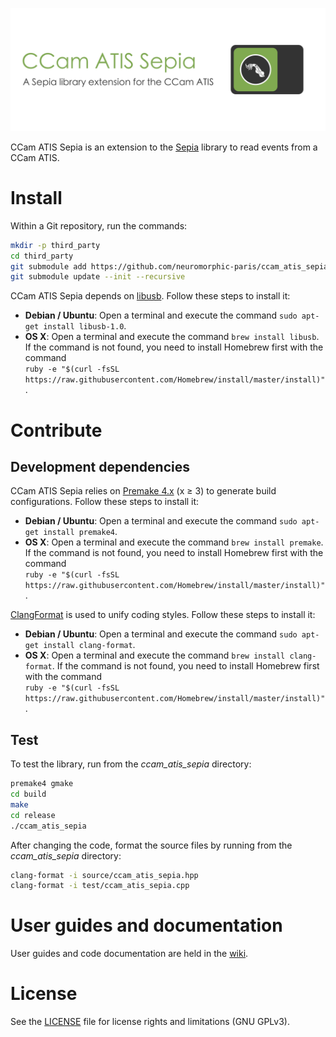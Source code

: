 ![ccamAtisSepia](banner.png "The CCam ATIS Sepia banner")

CCam ATIS Sepia is an extension to the [Sepia](https://github.com/neuromorphic-paris/sepia) library to read events from a CCam ATIS.

# Install

Within a Git repository, run the commands:

```sh
mkdir -p third_party
cd third_party
git submodule add https://github.com/neuromorphic-paris/ccam_atis_sepia.git
git submodule update --init --recursive
```

CCam ATIS Sepia depends on [libusb](http://libusb.info). Follow these steps to install it:
  - __Debian / Ubuntu__: Open a terminal and execute the command `sudo apt-get install libusb-1.0`.
  - __OS X__: Open a terminal and execute the command `brew install libusb`. If the command is not found, you need to install Homebrew first with the command<br />
  `ruby -e "$(curl -fsSL https://raw.githubusercontent.com/Homebrew/install/master/install)"`.

# Contribute

## Development dependencies

CCam ATIS Sepia relies on [Premake 4.x](https://github.com/premake/premake-4.x) (x ≥ 3) to generate build configurations. Follow these steps to install it:
- __Debian / Ubuntu__: Open a terminal and execute the command `sudo apt-get install premake4`.
- __OS X__: Open a terminal and execute the command `brew install premake`. If the command is not found, you need to install Homebrew first with the command<br />
`ruby -e "$(curl -fsSL https://raw.githubusercontent.com/Homebrew/install/master/install)"`.

[ClangFormat](https://clang.llvm.org/docs/ClangFormat.html) is used to unify coding styles. Follow these steps to install it:
- __Debian / Ubuntu__: Open a terminal and execute the command `sudo apt-get install clang-format`.
- __OS X__: Open a terminal and execute the command `brew install clang-format`. If the command is not found, you need to install Homebrew first with the command<br />
`ruby -e "$(curl -fsSL https://raw.githubusercontent.com/Homebrew/install/master/install)"`.

## Test

To test the library, run from the *ccam_atis_sepia* directory:
```sh
premake4 gmake
cd build
make
cd release
./ccam_atis_sepia
```

After changing the code, format the source files by running from the *ccam_atis_sepia* directory:
```sh
clang-format -i source/ccam_atis_sepia.hpp
clang-format -i test/ccam_atis_sepia.cpp
```

# User guides and documentation

User guides and code documentation are held in the [wiki](https://github.com/neuromorphic-paris/ccamAtisSepia/wiki).

# License

See the [LICENSE](LICENSE.txt) file for license rights and limitations (GNU GPLv3).
